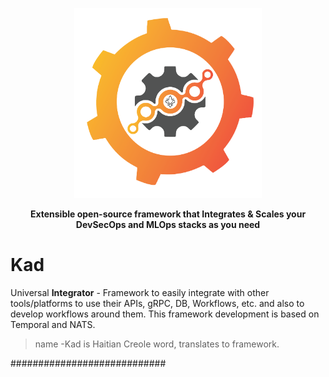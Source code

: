 <p align="center"><img src="kad-logo1.png" width="300"></p>
<p align="center"><b>Extensible open-source framework that Integrates & Scales your DevSecOps and MLOps stacks as you need</b></p>

# Kad

Universal **Integrator** - Framework to easily integrate with other tools/platforms to use their APIs, gRPC, DB, Workflows, etc. and also to develop workflows around them. This framework development is based on Temporal and NATS.

> name -Kad is Haitian Creole word, translates to framework.


############################

